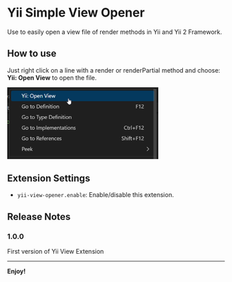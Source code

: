 # Yii Simple View Opener

Use to easily open a view file of render methods in Yii and Yii 2 Framework.

## How to use

Just right click on a line with a render or renderPartial method and choose: **Yii: Open View** to open the file.

<img src="public/images/right-click-menu.png" width="350" />

## Extension Settings

- `yii-view-opener.enable`: Enable/disable this extension.

## Release Notes

### 1.0.0

First version of Yii View Extension

<hr>

**Enjoy!**

